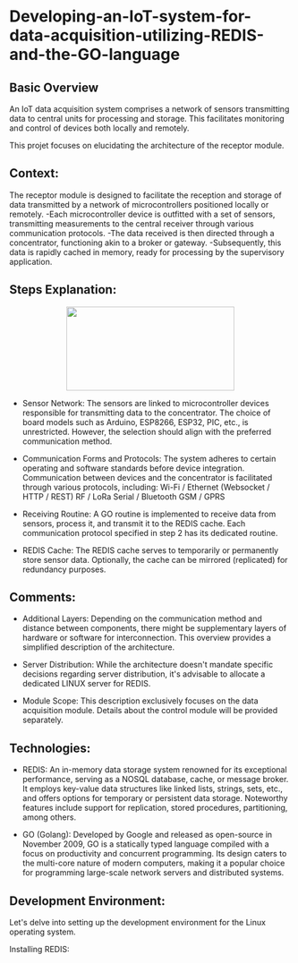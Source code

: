 # Developing-an-IoT-system-for-data-acquisition-utilizing-REDIS-and-the-GO-language
## Basic Overview 
An IoT data acquisition system comprises a network of sensors transmitting data to central units for processing and storage. This facilitates monitoring and control of devices both locally and remotely.

This projet focuses on elucidating the architecture of the receptor module.
## Context:

The receptor module is designed to facilitate the reception and storage of data transmitted by a network of microcontrollers positioned locally or remotely.
    -Each microcontroller device is outfitted with a set of sensors, transmitting measurements to the central receiver through various communication protocols.
    -The data received is then directed through a concentrator, functioning akin to a broker or gateway.
    -Subsequently, this data is rapidly cached in memory, ready for processing by the supervisory application.

## Steps Explanation:
<div style="display: flex; justify-content: center;"> <img src="https://github.com/BenamaraMustapha/Developing-an-IoT-system-for-data-acquisition-utilizing-REDIS-and-the-GO-language/assets/119163433/3422ac6d-418f-4eb8-9c13-2850327f6022" width="300" height="150"> </div>

- Sensor Network: The sensors are linked to microcontroller devices responsible for transmitting data to the concentrator. The choice of board models such as Arduino, ESP8266, ESP32, PIC, etc., is unrestricted. However, the selection should align with the preferred communication method.

- Communication Forms and Protocols: The system adheres to certain operating and software standards before device integration. Communication between devices and the concentrator is facilitated through various protocols, including:
        Wi-Fi / Ethernet (Websocket / HTTP / REST)
        RF / LoRa
        Serial / Bluetooth
        GSM / GPRS

- Receiving Routine: A GO routine is implemented to receive data from sensors, process it, and transmit it to the REDIS cache. Each communication protocol specified in step 2 has its dedicated routine.

- REDIS Cache: The REDIS cache serves to temporarily or permanently store sensor data. Optionally, the cache can be mirrored (replicated) for redundancy purposes.

## Comments:

- Additional Layers: Depending on the communication method and distance between components, there might be supplementary layers of hardware or software for interconnection. This overview provides a simplified description of the architecture.

- Server Distribution: While the architecture doesn't mandate specific decisions regarding server distribution, it's advisable to allocate a dedicated LINUX server for REDIS.

- Module Scope: This description exclusively focuses on the data acquisition module. Details about the control module will be provided separately.

## Technologies:

- REDIS: An in-memory data storage system renowned for its exceptional performance, serving as a NOSQL database, cache, or message broker. It employs key-value data structures like linked lists, strings, sets, etc., and offers options for temporary or persistent data storage. Noteworthy features include support for replication, stored procedures, partitioning, among others.

- GO (Golang): Developed by Google and released as open-source in November 2009, GO is a statically typed language compiled with a focus on productivity and concurrent programming. Its design caters to the multi-core nature of modern computers, making it a popular choice for programming large-scale network servers and distributed systems.

## Development Environment:

Let's delve into setting up the development environment for the Linux operating system.

Installing REDIS:

